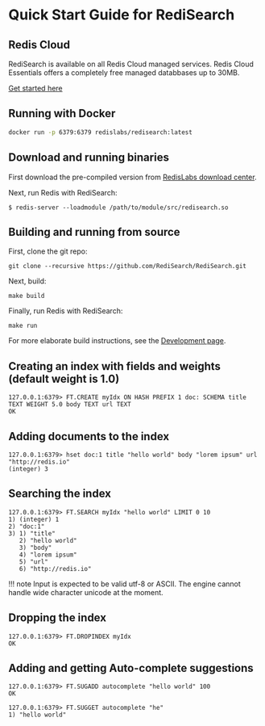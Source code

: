 
# Quick Start Guide for RediSearch

## Redis Cloud

RediSearch is available on all Redis Cloud managed services.  Redis Cloud Essentials offers a completely free managed databbases up to 30MB.

[Get started here](https://redislabs.com/try-free/)

## Running with Docker

```sh
docker run -p 6379:6379 redislabs/redisearch:latest
```

## Download and running binaries

First download the pre-compiled version from [RedisLabs download center](https://redislabs.com/download-center/modules/).

Next, run Redis with RediSearch: 

```
$ redis-server --loadmodule /path/to/module/src/redisearch.so
```

## Building and running from source

First, clone the git repo:

```
git clone --recursive https://github.com/RediSearch/RediSearch.git
```

Next, build:

```
make build
```

Finally, run Redis with RediSearch:

```
make run
```

For more elaborate build instructions, see the [Development page](Development.md).

## Creating an index with fields and weights (default weight is 1.0)

```
127.0.0.1:6379> FT.CREATE myIdx ON HASH PREFIX 1 doc: SCHEMA title TEXT WEIGHT 5.0 body TEXT url TEXT
OK 

```

## Adding documents to the index
```
127.0.0.1:6379> hset doc:1 title "hello world" body "lorem ipsum" url "http://redis.io" 
(integer) 3
```

## Searching the index

```
127.0.0.1:6379> FT.SEARCH myIdx "hello world" LIMIT 0 10
1) (integer) 1
2) "doc:1"
3) 1) "title"
   2) "hello world"
   3) "body"
   4) "lorem ipsum"
   5) "url"
   6) "http://redis.io"
```

!!! note
    Input is expected to be valid utf-8 or ASCII. The engine cannot handle wide character unicode at the moment. 


## Dropping the index

```
127.0.0.1:6379> FT.DROPINDEX myIdx 
OK
```

## Adding and getting Auto-complete suggestions

```
127.0.0.1:6379> FT.SUGADD autocomplete "hello world" 100
OK

127.0.0.1:6379> FT.SUGGET autocomplete "he"
1) "hello world"

```

